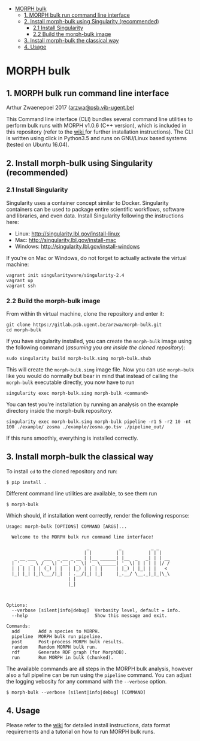<!-- TOC depthFrom:1 depthTo:6 withLinks:1 updateOnSave:1 orderedList:0 -->

- [MORPH bulk](#morph-bulk)
	- [1. MORPH bulk run command line interface](#1-morph-bulk-run-command-line-interface)
	- [2. Install morph-bulk using Singularity (recommended)](#2-install-morph-bulk-using-singularity-recommended)
		- [2.1 Install Singularity](#21-install-singularity)
		- [2.2 Build the morph-bulk image](#22-build-the-morph-bulk-image)
	- [3. Install morph-bulk the classical way](#3-install-morph-bulk-the-classical-way)
	- [4. Usage](#4-usage)

<!-- /TOC -->
# MORPH bulk

## 1. MORPH bulk run command line interface
Arthur Zwaenepoel 2017 (arzwa@psb.vib-ugent.be)

This Command line interface (CLI) bundles several command line utilities to
perform bulk runs with MORPH v1.0.6 (C++ version), which is included in this
repository (refer to the <a href='https://gitlab.psb.ugent.be/arzwa/morph-bulk/wikis/home'>wiki
</a> for further installation instructions). The CLI is written using click in
Python3.5 and runs on GNU/Linux based systems (tested on Ubuntu 16.04).

## 2. Install morph-bulk using Singularity (recommended)

### 2.1 Install Singularity
Singularity uses a container concept similar to Docker. Singularity
containers can be used to package entire scientific workflows, software
and libraries, and even data. Install Singularity following the
instructions here:

- Linux: http://singularity.lbl.gov/install-linux
- Mac: http://singularity.lbl.gov/install-mac
- Windows: http://singularity.lbl.gov/install-windows

If you're on Mac or Windows, do not forget to actually activate the virtual machine:

```
vagrant init singularityware/singularity-2.4
vagrant up
vagrant ssh
```

### 2.2 Build the morph-bulk image

From within th virtual machine, clone the repository and enter it:

    git clone https://gitlab.psb.ugent.be/arzwa/morph-bulk.git
    cd morph-bulk

If you have singularity installed, you can create the `morph-bulk` image
using the following command (*assuming you are inside the cloned repository*):

    sudo singularity build morph-bulk.simg morph-bulk.shub

This will create the `morph-bulk.simg` image file. Now you can use
`morph-bulk` like you would do normally but bear in mind that instead of
calling the `morph-bulk` executable directly, you now have to run

    singularity exec morph-bulk.simg morph-bulk <command>

You can test you're installation by running an analysis on the example
directory inside the morph-bulk repository.

    singularity exec morph-bulk.simg morph-bulk pipeline -r1 5 -r2 10 -nt 100 ./example/ zosma ./example/zosma.go.tsv ./pipeline_out/

If this runs smoothly, everything is installed correctly.

## 3. Install morph-bulk the classical way

To install `cd` to the cloned repository and run:

    $ pip install .

Different command line utilities are available, to see them run

    $ morph-bulk

Which should, if installation went correctly, render the following
response:

    Usage: morph-bulk [OPTIONS] COMMAND [ARGS]...

      Welcome to the MORPH bulk run command line interface!

                                  _           _           _ _
                                 | |         | |         | | |
       _ __ ___   ___  _ __ _ __ | |__ ______| |__  _   _| | | __
      | '_ ` _ \ / _ \| '__| '_ \| '_ \______| '_ \| | | | | |/ /
      | | | | | | (_) | |  | |_) | | | |     | |_) | |_| | |   <
      |_| |_| |_|\___/|_|  | .__/|_| |_|     |_.__/ \__,_|_|_|\_\
                           | |
                           |_|



    Options:
      --verbose [silent|info|debug]  Verbosity level, default = info.
      --help                         Show this message and exit.

    Commands:
      add       Add a species to MORPH.
      pipeline  MORPH bulk run pipeline.
      post      Post-process MORPH bulk results.
      random    Random MORPH bulk run.
      rdf       Generate RDF graph (for MorphDB).
      run       Run MORPH in bulk (chunked).


The available commands are all steps in the MORPH bulk analysis, however
also a full pipeline can be run using the ``pipeline`` command.
You can adjust the logging vebosity for any command with the `--verbose`
option.

    $ morph-bulk --verbose [silent|info|debug] [COMMAND]

## 4. Usage
Please refer to the <a href='https://gitlab.psb.ugent.be/arzwa/morph-bulk/wikis/home'>wiki</a>
for detailed install instructions, data format requirements and a tutorial
on how to run MORPH bulk runs.
